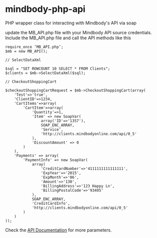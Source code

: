 mindbody-php-api
============

PHP wrapper class for interacting with Mindbody's API via soap

update the MB_API.php file with your Mindbody API source credentials. 
Include the MB_API.php file and call the API methods like this 

	require_once ‘MB_API.php’;
	$mb = new MB_API();

	// SelectDataXml

	$sql = "SET ROWCOUNT 10 SELECT * FROM Clients";
	$clients = $mb->SelectDataXml($sql);

	// CheckoutShoppingCart

	$checkoutShoppingCartRequest = $mb->CheckoutShoppingCart(array(
		'Test'=>'true',
		'ClientID'=>1234,
		'CartItems'=>array(
			'CartItem'=>array(
				'Quantity'=>1,
				'Item' => new SoapVar(
					array('ID'=>'1357'), 
					SOAP_ENC_ARRAY, 
					'Service', 
					'http://clients.mindbodyonline.com/api/0_5'
				),
				'DiscountAmount' => 0
			)
		),
		'Payments' => array(
			'PaymentInfo' => new SoapVar(
				array(
					'CreditCardNumber'=>'4111111111111111', 
					'ExpYear'=>'2015', 
					'ExpMonth'=>'06', 
					'Amount'=>'130', 
					'BillingAddress'=>'123 Happy Ln', 
					'BillingPostalCode'=>'93405'
				), 
				SOAP_ENC_ARRAY, 
				'CreditCardInfo', 
				'http://clients.mindbodyonline.com/api/0_5'
			)
		)
	));

Check the [API Documentation](https://api.mindbodyonline.com/doc) for more parameters. 